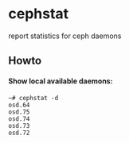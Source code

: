 # cephstat
report statistics for ceph daemons

## Howto

#### Show local available daemons:
```
~# cephstat -d
osd.64
osd.75
osd.74
osd.73
osd.72
```


